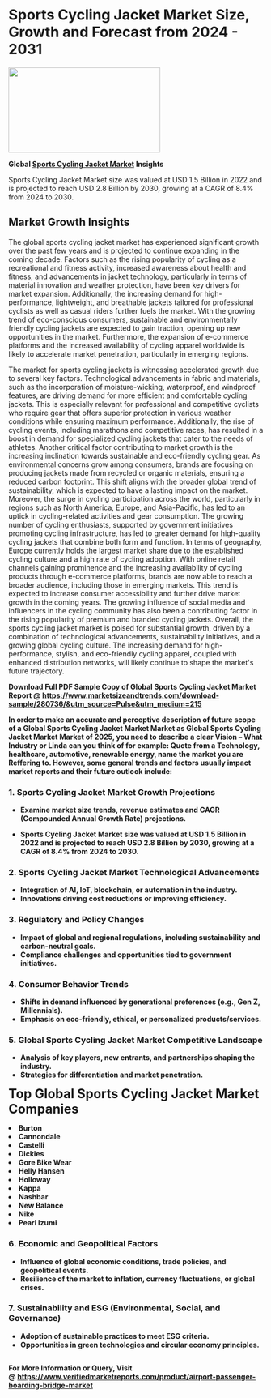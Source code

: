 <H1>Sports Cycling Jacket Market Size, Growth and Forecast from 2024 - 2031</H1><img class="aligncenter size-medium wp-image-584254" src="https://thirdeyenews.in/wp-content/uploads/2024/09/Global-Market-Research-300x168.jpeg" alt="" width="300" height="168" /><p><strong>Global&nbsp;<a href="https://www.marketsizeandtrends.com/download-sample/280736/&amp;utm_source=Pulse&amp;utm_medium=215">Sports Cycling Jacket Market</a> Insights</strong></p><p>Sports Cycling Jacket Market size was valued at USD 1.5 Billion in 2022 and is projected to reach USD 2.8 Billion by 2030, growing at a CAGR of 8.4% from 2024 to 2030.</p><p><h2>Market Growth Insights</h2> <p>The global sports cycling jacket market has experienced significant growth over the past few years and is projected to continue expanding in the coming decade. Factors such as the rising popularity of cycling as a recreational and fitness activity, increased awareness about health and fitness, and advancements in jacket technology, particularly in terms of material innovation and weather protection, have been key drivers for market expansion. Additionally, the increasing demand for high-performance, lightweight, and breathable jackets tailored for professional cyclists as well as casual riders further fuels the market. With the growing trend of eco-conscious consumers, sustainable and environmentally friendly cycling jackets are expected to gain traction, opening up new opportunities in the market. Furthermore, the expansion of e-commerce platforms and the increased availability of cycling apparel worldwide is likely to accelerate market penetration, particularly in emerging regions.</p> <p><strong></strong></p> <p>The market for sports cycling jackets is witnessing accelerated growth due to several key factors. Technological advancements in fabric and materials, such as the incorporation of moisture-wicking, waterproof, and windproof features, are driving demand for more efficient and comfortable cycling jackets. This is especially relevant for professional and competitive cyclists who require gear that offers superior protection in various weather conditions while ensuring maximum performance. Additionally, the rise of cycling events, including marathons and competitive races, has resulted in a boost in demand for specialized cycling jackets that cater to the needs of athletes. Another critical factor contributing to market growth is the increasing inclination towards sustainable and eco-friendly cycling gear. As environmental concerns grow among consumers, brands are focusing on producing jackets made from recycled or organic materials, ensuring a reduced carbon footprint. This shift aligns with the broader global trend of sustainability, which is expected to have a lasting impact on the market. Moreover, the surge in cycling participation across the world, particularly in regions such as North America, Europe, and Asia-Pacific, has led to an uptick in cycling-related activities and gear consumption. The growing number of cycling enthusiasts, supported by government initiatives promoting cycling infrastructure, has led to greater demand for high-quality cycling jackets that combine both form and function. In terms of geography, Europe currently holds the largest market share due to the established cycling culture and a high rate of cycling adoption. With online retail channels gaining prominence and the increasing availability of cycling products through e-commerce platforms, brands are now able to reach a broader audience, including those in emerging markets. This trend is expected to increase consumer accessibility and further drive market growth in the coming years. The growing influence of social media and influencers in the cycling community has also been a contributing factor in the rising popularity of premium and branded cycling jackets. Overall, the sports cycling jacket market is poised for substantial growth, driven by a combination of technological advancements, sustainability initiatives, and a growing global cycling culture. The increasing demand for high-performance, stylish, and eco-friendly cycling apparel, coupled with enhanced distribution networks, will likely continue to shape the market's future trajectory.</p> <p><strong></p><p><span class=""><strong>Download Full PDF Sample Copy of Global Sports Cycling Jacket Market Report</strong> @ <a href="https://www.marketsizeandtrends.com/download-sample/280736/&amp;utm_source=Pulse&amp;utm_medium=215" target="_blank">https://www.marketsizeandtrends.com/download-sample/280736/&amp;utm_source=Pulse&amp;utm_medium=215</a></span></p><p>In order to make an accurate and perceptive description of future scope of a Global&nbsp;Sports Cycling Jacket Market Market as Global&nbsp;Sports Cycling Jacket Market Market of 2025, you need to describe a clear Vision &ndash; What Industry or Linda can you think of for example: Quote from a Technology, healthcare, automotive, renewable energy, name the market you are Reffering to. However, some general trends and factors usually impact market reports and their future outlook include:</p><h3>1.&nbsp;<strong>Sports Cycling Jacket Market Growth Projections</strong></h3><ul><li>Examine market size trends, revenue estimates and CAGR (Compounded Annual Growth Rate) projections.</li><li><p>Sports Cycling Jacket Market size was valued at USD 1.5 Billion in 2022 and is projected to reach USD 2.8 Billion by 2030, growing at a CAGR of 8.4% from 2024 to 2030.</p></li></ul><h3>2.&nbsp;<strong>Sports Cycling Jacket Market Technological Advancements</strong></h3><ul><li>Integration of AI, IoT, blockchain, or automation in the industry.</li><li>Innovations driving cost reductions or improving efficiency.</li></ul><h3>3.&nbsp;<strong>Regulatory and Policy Changes</strong></h3><ul><li>Impact of global and regional regulations, including sustainability and carbon-neutral goals.</li><li>Compliance challenges and opportunities tied to government initiatives.</li></ul><h3>4.&nbsp;<strong>Consumer Behavior Trends</strong></h3><ul><li>Shifts in demand influenced by generational preferences (e.g., Gen Z, Millennials).</li><li>Emphasis on eco-friendly, ethical, or personalized products/services.</li></ul><h3>5.&nbsp;<strong>Global Sports Cycling Jacket Market Competitive Landscape</strong></h3><ul><li>Analysis of key players, new entrants, and partnerships shaping the industry.</li><li>Strategies for differentiation and market penetration.</li></ul><p data-pm-slice="1 1 []"><span style="color: inherit; font-family: inherit; font-size: 25px;">Top Global Sports Cycling Jacket Market Companies</span></p><div class="" data-test-id=""><p><li>Burton</li><li> Cannondale</li><li> Castelli</li><li> Dickies</li><li> Gore Bike Wear</li><li> Helly Hansen</li><li> Holloway</li><li> Kappa</li><li> Nashbar</li><li> New Balance</li><li> Nike</li><li> Pearl Izumi</li></p></div><h3>6.&nbsp;<strong>Economic and Geopolitical Factors</strong></h3><ul><li>Influence of global economic conditions, trade policies, and geopolitical events.</li><li>Resilience of the market to inflation, currency fluctuations, or global crises.</li></ul><h3>7.&nbsp;<strong>Sustainability and ESG (Environmental, Social, and Governance)</strong></h3><ul><li>Adoption of sustainable practices to meet ESG criteria.</li><li>Opportunities in green technologies and circular economy principles.</li></ul><h2><strong style="font-size: 14px;">For More Information or Query, Visit @&nbsp;</strong><a style="background-color: #ffffff; font-size: 14px;" href="https://www.marketsizeandtrends.com/report/sports-cycling-jacket-market/" target="_blank">https://www.verifiedmarketreports.com/product/airport-passenger-boarding-bridge-market</a></h2>
